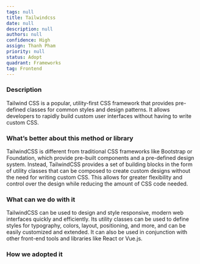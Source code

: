 ```yaml
---
tags: null
title: Tailwindcss
date: null
description: null
authors: null
confidence: High
assign: Thanh Pham
priority: null
status: Adopt
quadrant: Frameworks
tag: Frontend
---
```


<!-- table_of_contents f0cff84e-1a01-43f8-91bc-cc1434e3bc2e -->

### Description
Tailwind CSS is a popular, utility-first CSS framework that provides pre-defined classes for common styles and design patterns. It allows developers to rapidly build custom user interfaces without having to write custom CSS.

### What’s better about this method or library
TailwindCSS is different from traditional CSS frameworks like Bootstrap or Foundation, which provide pre-built components and a pre-defined design system. Instead, TailwindCSS provides a set of building blocks in the form of utility classes that can be composed to create custom designs without the need for writing custom CSS. This allows for greater flexibility and control over the design while reducing the amount of CSS code needed.

### What can we do with it
TailwindCSS can be used to design and style responsive, modern web interfaces quickly and efficiently. Its utility classes can be used to define styles for typography, colors, layout, positioning, and more, and can be easily customized and extended. It can also be used in conjunction with other front-end tools and libraries like React or Vue.js.

### How we adopted it
<!-- child_database 199b56b8-7133-4591-924b-a6473b88ea31 -->
